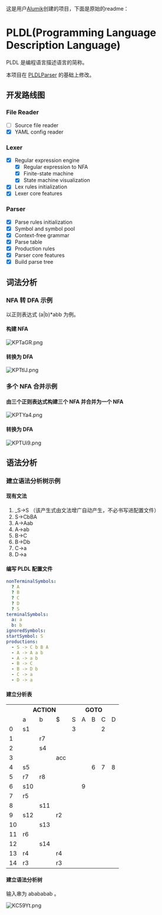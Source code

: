 这是用户[Alumik](https://github.com/alumik)创建的项目，下面是原始的readme：

# PLDL(Programming Language Description Language)

PLDL 是编程语言描述语言的简称。

本项目在 [PLDLParser](https://github.com/LLyronx/PLDLParser) 的基础上修改。

## 开发路线图

### File Reader

- [ ] Source file reader
- [x] YAML config reader

### Lexer

- [x] Regular expression engine
    - [x] Regular expression to NFA
    - [x] Finite-state machine
    - [x] State machine visualization
- [x] Lex rules initialization
- [x] Lexer core features

### Parser

- [x] Parse rules initialization
- [x] Symbol and symbol pool
- [x] Context-free grammar
- [x] Parse table
- [x] Production rules
- [x] Parser core features
- [x] Build parse tree

## 词法分析

### NFA 转 DFA 示例

以正则表达式 (a|b)\*abb 为例。

#### 构建 NFA

![KPTaGR.png](https://s2.ax1x.com/2019/10/16/KPTaGR.png)
    
#### 转换为 DFA

![KPTtIJ.png](https://s2.ax1x.com/2019/10/16/KPTtIJ.png)

### 多个 NFA 合并示例

#### 由三个正则表达式构建三个 NFA 并合并为一个 NFA

![KPTYa4.png](https://s2.ax1x.com/2019/10/16/KPTYa4.png)

#### 转换为 DFA

![KPTUi9.png](https://s2.ax1x.com/2019/10/16/KPTUi9.png)

## 语法分析

### 建立语法分析树示例

#### 现有文法

1. _S->S （该产生式由文法增广自动产生，不必书写进配置文件）
2. S->CbBA
3. A->Aab
4. A->ab
5. B->C
6. B->Db
7. C->a
8. D->a

#### 编写 PLDL 配置文件

```yaml
nonTerminalSymbols:
  ? A
  ? B
  ? C
  ? D
  ? S
terminalSymbols:
  a: a
  b: b
ignoredSymbols:
startSymbol: S
productions:
  - S -> C b B A
  - A -> A a b
  - A -> a b
  - B -> C
  - B -> D b
  - C -> a
  - D -> a
```

#### 建立分析表

<table>
  <tr>
    <th></th>
    <th colspan="3">ACTION</th>
    <th colspan="5">GOTO</th>
  </tr>
  <tr>
    <td></td>
    <td>a</td>
    <td>b</td>
    <td>$</td>
    <td>S</td>
    <td>A</td>
    <td>B</td>
    <td>C</td>
    <td>D</td>
  </tr>
  <tr>
    <td>0</td>
    <td>s1</td>
    <td></td>
    <td></td>
    <td>3</td>
    <td></td>
    <td></td>
    <td>2</td>
    <td></td>
  </tr>
  <tr>
    <td>1</td>
    <td></td>
    <td>r7</td>
    <td></td>
    <td></td>
    <td></td>
    <td></td>
    <td></td>
    <td></td>
  </tr>
  <tr>
    <td>2</td>
    <td></td>
    <td>s4</td>
    <td></td>
    <td></td>
    <td></td>
    <td></td>
    <td></td>
    <td></td>
  </tr>
  <tr>
    <td>3</td>
    <td></td>
    <td></td>
    <td>acc</td>
    <td></td>
    <td></td>
    <td></td>
    <td></td>
    <td></td>
  </tr>
  <tr>
    <td>4</td>
    <td>s5</td>
    <td></td>
    <td></td>
    <td></td>
    <td></td>
    <td>6</td>
    <td>7</td>
    <td>8</td>
  </tr>
  <tr>
    <td>5</td>
    <td>r7</td>
    <td>r8</td>
    <td></td>
    <td></td>
    <td></td>
    <td></td>
    <td></td>
    <td></td>
  </tr>
  <tr>
    <td>6</td>
    <td>s10</td>
    <td></td>
    <td></td>
    <td></td>
    <td>9</td>
    <td></td>
    <td></td>
    <td></td>
  </tr>
  <tr>
    <td>7</td>
    <td>r5</td>
    <td></td>
    <td></td>
    <td></td>
    <td></td>
    <td></td>
    <td></td>
    <td></td>
  </tr>
  <tr>
    <td>8</td>
    <td></td>
    <td>s11</td>
    <td></td>
    <td></td>
    <td></td>
    <td></td>
    <td></td>
    <td></td>
  </tr>
  <tr>
    <td>9</td>
    <td>s12</td>
    <td></td>
    <td>r2</td>
    <td></td>
    <td></td>
    <td></td>
    <td></td>
    <td></td>
  </tr>
  <tr>
    <td>10</td>
    <td></td>
    <td>s13</td>
    <td></td>
    <td></td>
    <td></td>
    <td></td>
    <td></td>
    <td></td>
  </tr>
  <tr>
    <td>11</td>
    <td>r6</td>
    <td></td>
    <td></td>
    <td></td>
    <td></td>
    <td></td>
    <td></td>
    <td></td>
  </tr>
  <tr>
    <td>12</td>
    <td></td>
    <td>s14</td>
    <td></td>
    <td></td>
    <td></td>
    <td></td>
    <td></td>
    <td></td>
  </tr>
  <tr>
    <td>13</td>
    <td>r4</td>
    <td></td>
    <td>r4</td>
    <td></td>
    <td></td>
    <td></td>
    <td></td>
    <td></td>
  </tr>
  <tr>
    <td>14</td>
    <td>r3</td>
    <td></td>
    <td>r3</td>
    <td></td>
    <td></td>
    <td></td>
    <td></td>
    <td></td>
  </tr>
</table>

#### 建立语法分析树

输入串为 abababab 。

![KC59Yt.png](https://s2.ax1x.com/2019/10/15/KC59Yt.png)
